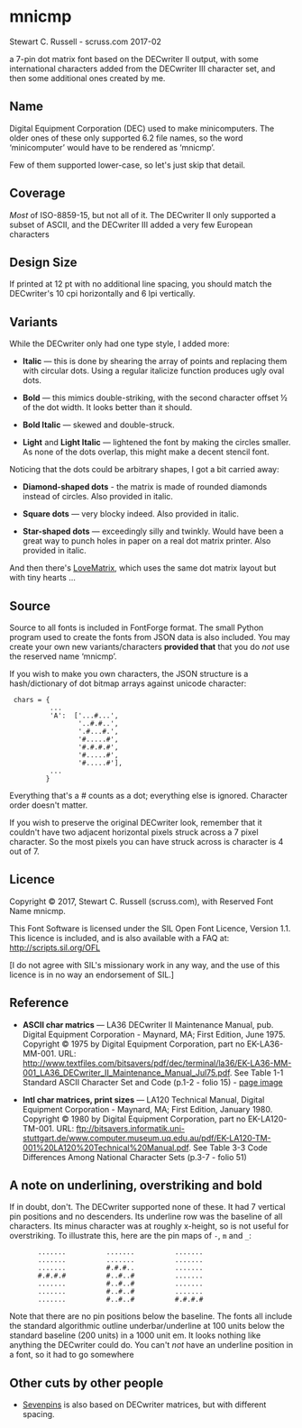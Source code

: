 # mnicmp

Stewart C. Russell - scruss.com
2017-02

a 7-pin dot matrix font based on the DECwriter II output, with some
international characters added from the DECwriter III character set,
and then some additional ones created by me.

## Name

Digital Equipment Corporation (DEC) used to make minicomputers. The
older ones of these only supported 6.2 file names, so the word
‘minicomputer’ would have to be rendered as ‘mnicmp’.

Few of them supported lower-case, so let's just skip that detail.

## Coverage

*Most* of ISO-8859-15, but not all of it. The DECwriter II only
supported a subset of ASCII, and the DECwriter III added a very few
European characters

## Design Size

If printed at 12 pt with no additional line spacing, you should match
the DECwriter's 10 cpi horizontally and 6 lpi vertically.

## Variants

While the DECwriter only had one type style, I added more:

* **Italic** — this is done by shearing the array of points and
  replacing them with circular dots. Using a regular italicize
  function produces ugly oval dots.
  
* **Bold** — this mimics double-striking, with the second character
  offset ½ of the dot width. It looks better than it should.
  
* **Bold Italic** — skewed and double-struck.

* **Light** and **Light Italic** — lightened the font by making the
  circles smaller. As none of the dots overlap, this might make a
  decent stencil font.

Noticing that the dots could be arbitrary shapes, I got a bit carried
away:

* **Diamond-shaped dots** - the matrix is made of rounded diamonds
  instead of circles. Also provided in italic.
  
* **Square dots** — very blocky indeed. Also provided in italic.

* **Star-shaped dots** — exceedingly silly and twinkly. Would have
  been a great way to punch holes in paper on a real dot matrix
  printer. Also provided in italic.
  
And then there's [LoveMatrix](https://fontlibrary.org/en/font/lovematrix), which uses the same dot matrix layout but with tiny hearts ...

## Source

Source to all fonts is included in FontForge format. The small Python
program used to create the fonts from JSON data is also included. You
may create your own new variants/characters **provided that** that you
do *not* use the reserved name ‘mnicmp’.

If you wish to make you own characters, the JSON structure is a
hash/dictionary of dot bitmap arrays against unicode character:

     chars = {
              ...
              'A':  ['...#...',
                     '..#.#..',
                     '.#...#.',
                     '#.....#',
                     '#.#.#.#',
                     '#.....#',
                     '#.....#'],
              ...
             }

Everything that's a # counts as a dot; everything else is
ignored. Character order doesn't matter.

If you wish to preserve the original DECwriter look, remember that it
couldn't have two adjacent horizontal pixels struck across a 7 pixel
character. So the most pixels you can have struck across is character
is 4 out of 7.

## Licence

Copyright © 2017, Stewart C. Russell (scruss.com),
with Reserved Font Name mnicmp.

This Font Software is licensed under the SIL Open Font Licence, Version 1.1.
This licence is included, and is also available with a FAQ at:
http://scripts.sil.org/OFL

[I do not agree with SIL's missionary work in any way, and the use of
this licence is in no way an endorsement of SIL.]

## Reference

* **ASCII char matrics** — LA36 DECwriter II Maintenance Manual,
pub. Digital Equipment Corporation - Maynard, MA; First Edition,
June 1975. Copyright © 1975 by Digital Equipment Corporation, part no
EK-LA36-MM-001. URL:
http://www.textfiles.com/bitsavers/pdf/dec/terminal/la36/EK-LA36-MM-001_LA36_DECwriter_II_Maintenance_Manual_Jul75.pdf. See
Table 1-1 Standard ASCII Character Set and Code (p.1-2 - folio 15) - [page image](https://archive.org/details/bitsavers_dectermina6DECwriterIIMaintenanceManualJul75_44563519/page/n14/mode/1up)

* **Intl char matrices, print sizes** — LA120 Technical Manual,
Digital Equipment Corporation - Maynard, MA; First Edition,
January 1980. Copyright © 1980 by Digital Equipment Corporation, part
no EK-LA120-TM-001. URL:
ftp://bitsavers.informatik.uni-stuttgart.de/www.computer.museum.uq.edu.au/pdf/EK-LA120-TM-001%20LA120%20Technical%20Manual.pdf. See
Table 3-3 Code Differences Among National Character Sets (p.3-7  - folio 51)

## A note on underlining, overstriking and bold

If in doubt, don't. The DECwriter supported none of these. It had 7 vertical pin positions and no descenders. Its underline row was the baseline of all characters. Its minus character was at roughly x-height, so is not useful for overstriking. To illustrate this, here are the pin maps of `-`, `m` and `_`:

```
       .......          .......          .......  
       .......          .......          .......  
       .......          #.#.#..          .......  
       #.#.#.#          #..#..#          .......  
       .......          #..#..#          .......  
       .......          #..#..#          .......  
       .......          #..#..#          #.#.#.#  
```

Note that there are no pin positions below the baseline. The fonts all include the standard algorithmic outline underbar/underline at 100 units below the standard baseline (200 units) in a 1000 unit em. It looks nothing like anything the DECwriter could do. You can't *not* have an underline position in a font, so it had to go somewhere

## Other cuts by other people

* [Sevenpins](http://fontstruct.com/fontstructions/show/1156146/sevenpins_1 "Sevenpins") is also based on DECwriter matrices, but with different spacing.
